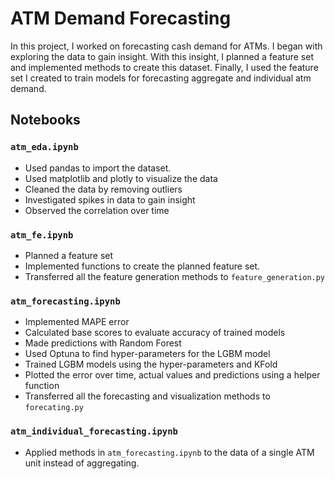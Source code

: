 # ATM Demand Forecasting

In this project, I worked on forecasting cash demand for ATMs. I began with exploring the data to gain insight. With this insight, I planned a feature set and implemented methods to create this dataset. Finally, I used the feature set I created to train models for forecasting aggregate and individual atm demand.

## Notebooks

### `atm_eda.ipynb`

* Used pandas to import the dataset.
* Used matplotlib and plotly to visualize the data
* Cleaned the data by removing outliers
* Investigated spikes in data to gain insight
* Observed the correlation over time

### `atm_fe.ipynb`

* Planned a feature set
* Implemented functions to create the planned feature set.
* Transferred all the feature generation methods to `feature_generation.py`

### `atm_forecasting.ipynb`

* Implemented MAPE error
* Calculated base scores to evaluate accuracy of trained models
* Made predictions with Random Forest
* Used Optuna to find hyper-parameters for the LGBM model 
* Trained LGBM models using the hyper-parameters and KFold
* Plotted the error over time, actual values and predictions using a helper function
* Transferred all the forecasting and visualization methods to `forecating.py`

### `atm_individual_forecasting.ipynb`

* Applied methods in `atm_forecasting.ipynb` to the data of a single ATM unit instead of aggregating.